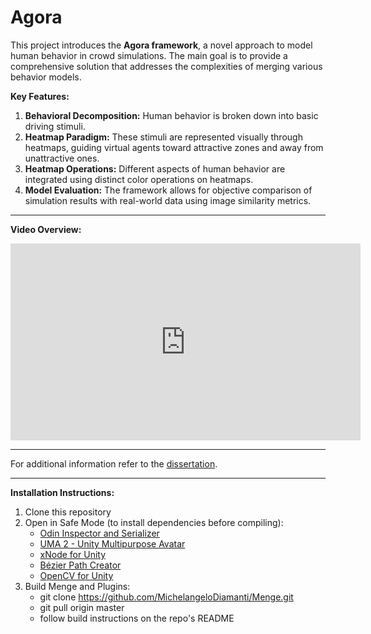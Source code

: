 # Agora

This project introduces the **Agora framework**, a novel approach to model human behavior in crowd simulations. The main goal is to provide a comprehensive solution that addresses the complexities of merging various behavior models.

**Key Features:**  

1. **Behavioral Decomposition:** Human behavior is broken down into basic driving stimuli.
2. **Heatmap Paradigm:** These stimuli are represented visually through heatmaps, guiding virtual agents toward attractive zones and away from unattractive ones.
3. **Heatmap Operations:** Different aspects of human behavior are integrated using distinct color operations on heatmaps.
4. **Model Evaluation:** The framework allows for objective comparison of simulation results with real-world data using image similarity metrics.

--- 

**Video Overview:** 

<div align="center">
<iframe width="560" height="315" src="https://www.youtube.com/embed/J9kqy-N2cJY" frameborder="0" allow="accelerometer; autoplay; clipboard-write; encrypted-media; gyroscope; picture-in-picture" allowfullscreen></iframe>
</div>

--- 

For additional information refer to the [dissertation](https://www.bit.ly/mdiamanti_phd_dissertation).

--- 

**Installation Instructions:**
1. Clone this repository
2. Open in Safe Mode (to install dependencies before compiling): 
   - [Odin Inspector and Serializer](https://assetstore.unity.com/packages/tools/utilities/odin-inspector-and-serializer-89041)
   - [UMA 2 - Unity Multipurpose Avatar](https://assetstore.unity.com/packages/3d/characters/uma-2-unity-multipurpose-avatar-35611)
   - [xNode for Unity](https://github.com/Siccity/xNode)
   - [Bézier Path Creator](https://assetstore.unity.com/packages/tools/utilities/b-zier-path-creator-136082)
   - [OpenCV for Unity](https://assetstore.unity.com/packages/tools/integration/opencv-for-unity-21088)
3. Build Menge and Plugins:
    - git clone https://github.com/MichelangeloDiamanti/Menge.git
    - git pull origin master 
    - follow build instructions on the repo's README